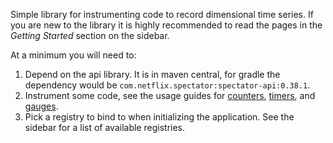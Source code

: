 Simple library for instrumenting code to record dimensional time series. If
you are new to the library it is highly recommended to read the pages in the
*Getting Started* section on the sidebar.

At a minimum you will need to:

1. Depend on the api library. It is in maven central, for gradle the dependency
   would be `com.netflix.spectator:spectator-api:0.38.1`.
2. Instrument some code, see the usage guides for [counters](intro/counter.md),
   [timers](intro/timer.md), and [gauges](intro/gauge.md).
3. Pick a registry to bind to when initializing the application. See the sidebar
   for a list of available registries.
